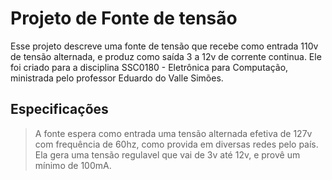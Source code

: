 # Projeto de Fonte de tensão
Esse projeto descreve uma fonte de tensão que recebe como entrada 110v de tensão alternada, e produz como saída 3 a 12v de corrente continua. Ele foi criado para a disciplina SSC0180 - Eletrônica para Computação, ministrada pelo professor Eduardo do Valle Simões.

## Especificações
> A fonte espera como entrada uma tensão alternada efetiva de 127v com frequência de 60hz, como provida em diversas redes pelo país. Ela gera uma tensão regulavel que vai de 3v até 12v, e provê um mínimo de 100mA.
